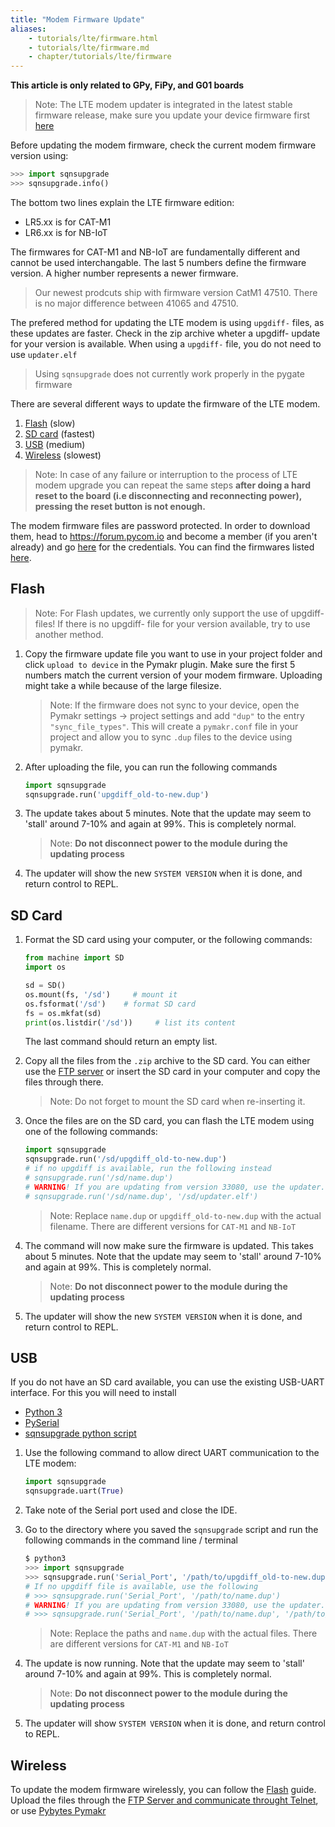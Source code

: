 ```yaml
---
title: "Modem Firmware Update"
aliases:
    - tutorials/lte/firmware.html
    - tutorials/lte/firmware.md
    - chapter/tutorials/lte/firmware
---
```


**This article is only related to GPy, FiPy, and G01 boards**

>Note: The LTE modem updater is integrated in the latest stable firmware release, make sure you update your device firmware first [here](/updatefirmware/device/)

Before updating the modem firmware, check the current modem firmware version using:
```python
>>> import sqnsupgrade
>>> sqnsupgrade.info()
```
The bottom two lines explain the LTE firmware edition:

* LR5.xx is for CAT-M1
* LR6.xx is for NB-IoT

The firmwares for CAT-M1 and NB-IoT are fundamentally different and cannot be used interchangable. The last 5 numbers define the firmware version. A higher number represents a newer firmware. 
> Our newest prodcuts ship with firmware version CatM1 47510. There is no major difference between 41065 and 47510. 

The prefered method for updating the LTE modem is using `upgdiff-` files, as these updates are faster. Check in the zip archive wheter a upgdiff- update for your version is available. When using a `upgdiff-` file, you do not need to use `updater.elf`

> Using `sqnsupgrade` does not currently work properly in the pygate firmware

There are several different ways to update the firmware of the LTE modem.
1. [Flash](/updatefirmware/ltemodem/#flash) (slow)
2. [SD card](/updatefirmware/ltemodem/#sd-card) (fastest)
3. [USB](/updatefirmware/ltemodem/#usb) (medium)
4. [Wireless](/updatefirmware/ltemodem/#wireless) (slowest)

>Note: In case of any failure or interruption to the process of LTE modem upgrade you can repeat the same steps **after doing a hard reset to the board (i.e disconnecting and reconnecting power), pressing the reset button is not enough.**

The modem firmware files are password protected. In order to download them, head to https://forum.pycom.io and become a member (if you aren't already) and go [here](https://forum.pycom.io/topic/4020/firmware-files-for-sequans-lte-modem-now-are-secured) for the credentials. 
You can find the firmwares listed [here](https://software.pycom.io/downloads/sequans2.html).

## Flash

>Note: For Flash updates, we currently only support the use of upgdiff- files! If there is no upgdiff- file for your version available, try to use another method. 

1. Copy the firmware update file you want to use in your project folder and click `upload to device` in the Pymakr plugin. Make sure the first 5 numbers match the current version of your modem firmware. Uploading might take a while because of the large filesize.
    > Note: If the firmware does not sync to your device, open the Pymakr settings &rarr; project settings and add `"dup"` to the entry `"sync_file_types"`. This will create a `pymakr.conf` file in your project and allow you to sync `.dup` files to the device using pymakr.
2. After uploading the file, you can run the following commands
    ```python
    import sqnsupgrade
    sqnsupgrade.run('upgdiff_old-to-new.dup')
    ```
3. The update takes about 5 minutes. Note that the update may seem to 'stall' around 7-10% and again at 99%. This is completely normal. 
    >Note: **Do not disconnect power to the module during the updating process**
4. The updater will show the new `SYSTEM VERSION` when it is done, and return control to REPL.

## SD Card

1. Format the SD card using your computer, or the following commands:
    ```python
    from machine import SD
    import os

    sd = SD()
    os.mount(fs, '/sd')     # mount it
    os.fsformat('/sd')    # format SD card
    fs = os.mkfat(sd)
    print(os.listdir('/sd'))     # list its content
    ```
    The last command should return an empty list.

2. Copy all the files from the `.zip` archive to the SD card. You can either use the [FTP server](gettingstarted/programming/ftp/) or insert the SD card in your computer and copy the files through there. 
    >Note: Do not forget to mount the SD card when re-inserting it.

3. Once the files are on the SD card, you can flash the LTE modem using one of the following commands:
    ```python
    import sqnsupgrade
    sqnsupgrade.run('/sd/upgdiff_old-to-new.dup')
    # if no upgdiff is available, run the following instead
    # sqnsupgrade.run('/sd/name.dup')
    # WARNING! If you are updating from version 33080, use the updater.elf file as well, this is not needed for the upgdiff file.
    # sqnsupgrade.run('/sd/name.dup', '/sd/updater.elf')

    ```
    >Note: Replace `name.dup` or `upgdiff_old-to-new.dup` with the actual filename. There are different versions for `CAT-M1`  and `NB-IoT`

4. The command will now make sure the firmware is updated. This takes about 5 minutes. Note that the update may seem to 'stall' around 7-10% and again at 99%. This is completely normal. 
    >Note: **Do not disconnect power to the module during the updating process**
5. The updater will show the new `SYSTEM VERSION` when it is done, and return control to REPL.


## USB
If you do not have an SD card available, you can use the existing USB-UART interface. For this you will need to install 

* [Python 3](https://www.python.org/downloads)
* [PySerial](https://pythonhosted.org/pyserial/pyserial.html#installation)
* [sqnsupgrade python script](https://github.com/pycom/pycom-libraries/tree/master/lib/sqnsupgrade)

1. Use the following command to allow direct UART communication to the LTE modem:
    ```python
    import sqnsupgrade
    sqnsupgrade.uart(True)
    ```
2. Take note of the Serial port used and close the IDE.

3. Go to the directory where you saved the `sqnsupgrade` script and run the following commands in the command line / terminal
    ```python
    $ python3
    >>> import sqnsupgrade
    >>> sqnsupgrade.run('Serial_Port', '/path/to/upgdiff_old-to-new.dup')
    # If no upgdiff file is available, use the following
    # >>> sqnsupgrade.run('Serial_Port', '/path/to/name.dup')
    # WARNING! If you are updating from version 33080, use the updater.elf file as well, this is not needed for the upgdiff file
    # >>> sqnsupgrade.run('Serial_Port', '/path/to/name.dup', '/path/to/updater.elf')
    ```
    >Note: Replace the paths and `name.dup` with the actual files. There are different versions for `CAT-M1`  and `NB-IoT`

4. The update is now running. Note that the update may seem to 'stall' around 7-10% and again at 99%. This is completely normal. 
    >Note: **Do not disconnect power to the module during the updating process**
5.  The updater will show `SYSTEM VERSION` when it is done, and return control to REPL.


## Wireless

To update the modem firmware wirelessly, you can follow the [Flash](/updatefirmware/ltemodem/#flash) guide. Upload the files through the [FTP Server and communicate throught Telnet](/gettingstarted/programming/ftp/), or use [Pybytes Pymakr](https://pybytes.pycom.io/pymakr)


<!--
# Old content


Please also use the file upgdiff_33080-to-39529.dup (1.2M) from the archive.

    ```python
    import sqnsupgrade
    sqnsupgrade.run('upgdiff_33080-to-39529.dup', 'updater.elf')
    ```

We are using `CATM1-39529.zip` and `NB1-37781.zip` as examples in this tutorial.

After unpacking the zip archive, you will find each firmware packages contains two files, one being the firmware file (e.g. `CATM1-39529.dup` or `NB1-37781.dup`) and the `updater.elf` file, which is required when using the "recovery" firmware update method or if a previous upgrade failed and the modem is in recovery mode.

Please note that the `updater.elf` file is only around 300K so you can also store it inside the flash file system of the module. The firmware dup files will NOT fit into the available `/flash` file system on the module, so you either need to use an SD card or upload it directly from your computer.

>To upgrade from the previous CAT-M1 firmware 38638 you can simply upload the upgdiff_38638-to-39529.dup file (452K) from the CATM1-39529.zip archive into the /flash directory on your module and run:
```python
import sqnsupgrade
sqnsupgrade.run('upgdiff_38638-to-39529.dup')
```
If you are updating the Sequans firmware on your module for the first time, please use instead the file upgdiff_33080-to-39529.dup (1.2M) from the same archive.
Similar upgrade packages are available for the NB-IoT firmwares.


## Via SD card

To transfer the firmware files onto the SD card you have two options:

1. Format your SD card as with the FAT file system and then copy the files onto the card using your computer
2. Make sure your SD card has an MBR and a single primary partition, the format it directly on the module, mount it and transfer the firmware files onto the SD card using FTP. Please ensure the transfer is successful and that each file on the module has the same size as the original file on your PC.

```python

from machine import SD

sd = SD()
os.fsformat('/sd')    # format SD card
from machine import SD
sd = SD()
fs = os.mkfat(sd)
os.mount(fs, '/sd')     # mount it
os.listdir('/sd')      # list its content
```

Once you copied/uploaded the firmware files on to the SD card you can flash the LTE modem using the following command:

To flash the CAT-M1 firmware onto your device using the recovery method:

```python

import sqnsupgrade
sqnsupgrade.run('/sd/CATM1-39529.dup', '/sd/updater.elf')
```

To flash the NB-IoT firmware onto your device using the recovery method:

```python

import sqnsupgrade
sqnsupgrade.run('/sd/NB1-37781.dup', '/sd/updater.elf')
```

Please note you can directly flash the desired firmware onto your module, it is not necessary to upgrade to the latest CAT-M1 firmware before switching to NB-IoT.

If you have already mounted the SD card, please use the path you used when mounting it. Otherwise, if an absolute path other than `/flash` is specified, the script will automatically mount the SD card using the path specified.

Once update is finished successfully you will have a summary of new updated versions. The full output from the upgrade will looks similar to this:

```text
<<< Welcome to the SQN3330 firmware updater >>>
Attempting AT wakeup...
Starting STP (DO NOT DISCONNECT POWER!!!)
Session opened: version 1, max transfer 8192 bytes
Sending 54854 bytes: [########################################] 100%
Bootrom updated successfully, switching to upgrade mode
Attempting AT auto-negotiation...
Session opened: version 1, max transfer 2048 bytes
Sending 306076 bytes: [########################################] 100%
Attempting AT wakeup...
Upgrader loaded successfully, modem is in upgrade mode
Attempting AT wakeup...
Starting STP ON_THE_FLY
Session opened: version 1, max transfer 8192 bytes
Sending 5996938 bytes: [########################################] 100%
Code download done, returning to user mode
Resetting (DO NOT DISCONNECT POWER!!!)................
Upgrade completed!
Here's the current firmware version:

SYSTEM VERSION
==============
  FIRMWARE VERSION
    Bootloader0  : 5.1.1.0 [33080]
    Bootloader1  : 5.1.1.0 [38638]
    Bootloader2* : 5.1.1.0 [38638]
    NV Info      : 1.1,0,0
    Software     : 5.1.1.0 [38638] by robot-soft at 2018-08-20 09:51:46
    UE           : 5.0.0.0d
  COMPONENTS
    ZSP0         : 1.0.99-13604
    ZSP1         : 1.0.99-12341
```

{{% hint style="info" %}}
Please note that the firmware update may seem to "stall" around 7-10% and again at 99%. This is not an indication of a failure but the fact that the modem has to do some tasks during and the updater will wait for these tasks to be completed. Unless the upgrade process is hanging for more than 5 minutes, **do not interrupt the process** as you will have to start again if you don't finish it. It may also take several minutes for the updater to load before responding to the AT wakeup command.
{{% /hint %}}

After you have updated your modem once using the recovery method, you can now flash your modem again using just the `CATM1-38638.dup` or `NB1-37781.dup` file without specifying the `updater.elf` file. However, should the upgrade fail, your modem may end up in recovery mode and you will need the `updater.elf` file again. The updater will check for this and prompt you if using the `updater.elf` file is necessary.

Example output using just the firmware file:

```text
<<< Welcome to the SQN3330 firmware updater >>>
Attempting AT wakeup...

Starting STP ON_THE_FLY
Session opened: version 1, max transfer 8192 bytes
Sending 5996938 bytes: [########################################] 100%
Code download done, returning to user mode
Resetting (DO NOT DISCONNECT POWER!!!)............................................................................
Upgrade completed!
Here's the current firmware version:

SYSTEM VERSION
==============
  FIRMWARE VERSION
    Bootloader0  : 5.1.1.0 [33080]
    Bootloader1* : 5.1.1.0 [38638]
    Bootloader2  : 5.1.1.0 [38638]
    NV Info      : 1.1,0,0
    Software     : 5.1.1.0 [38638] by robot-soft at 2018-08-20 09:51:46
    UE           : 5.0.0.0d
  COMPONENTS
    ZSP0         : 1.0.99-13604
    ZSP1         : 1.0.99-12341
```

## Via UART Serial Interface

If you can't use an SD card to hold the firmware images, you can use the existing UART interface you have with the board to load these firmware files from your Computer.

You will need the following software installed on your computer:

1. [Python 3](https://www.python.org/downloads), if it's not directly available through your OS distributor
2. [PySerial](https://pythonhosted.org/pyserial/pyserial.html#installation)

You will also need to download the following Python scripts: [https://github.com/pycom/pycom-libraries/tree/master/lib/sqnsupgrade](https://github.com/pycom/pycom-libraries/tree/master/lib/sqnsupgrade)

**Important**: When upgrading your modem for the first time, even if you have updated it in the past with the old firmware update method, you **MUST** use the "recovery" upgrade method described below. Otherwise, you will risk breaking your module.

You can upload the `updater.elf` file to the module's flash file system rather than uploading it via UART directly to the modem, which will slightly increase the speed of the upgrade.

First, you need to prepare your modem for upgrade mode by using the following commands.

### **Commands to run on the Pycom module**

To use the recovery method:

```python

import sqnsupgrade
sqnsupgrade.uart(True)
```

To use the recovery method using the `updater.elf` file on the module**:**

```python

 import sqnsupgrade
 sqnsupgrade.uart(True,'/flash/updater.elf')
```

To use the normal method:

```python

 import sqnsupgrade
 sqnsupgrade.uart()
```

After this command is executed a message will be displayed asking you to close the port.

```text
Going into MIRROR mode... please close this terminal to resume the upgrade via UART
```

### **Commands to be run on your computer**

You must close the terminal/Atom or Visual Studio Code console to run the following commands from your computer:

Go to the directory where you saved the `sqnsupgrade` scripts and run the following commands in terminal:

When using the recovery method:

```python

$ python3
Python 3.6.5 (default, Apr 25 2018, 14:23:58)
[GCC 4.2.1 Compatible Apple LLVM 9.1.0 (clang-902.0.39.1)] on darwin
Type "help", "copyright", "credits" or "license" for more information.
>>>
>>> import sqnsupgrade
>>> sqnsupgrade.run('Serial_Port', '/path/to/CATM1-39529.dup', '/path/to/updater.elf')
```

When using the standard method (or if the `updater.elf` was loaded on the module):

```python

 $ python3
 Python 3.6.5 (default, Apr 25 2018, 14:23:58)
 [GCC 4.2.1 Compatible Apple LLVM 9.1.0 (clang-902.0.39.1)] on darwin
 Type "help", "copyright", "credits" or "license" for more information.
 >>>
 >>> import sqnsupgrade
 >>> sqnsupgrade.run('Serial_Port', '/path/to/CATM1-39529.dup')
```

Please note that the firmware update may seem to "stall" around 7-10% and again at 99%. This is not an indication of a failure but the fact that the modem has to do some tasks during and the updater will wait for these tasks to be completed. Unless the upgrade process is hanging for more than 5 minutes, **do not interrupt the process** as you will have to start again if you don't finish it. It may also take several minutes for the updater to load before responding to the AT wakeup command.

## Retrying process

In case of any failure or interruption to the process of LTE modem upgrade you can repeat the same steps **after doing a hard reset to the board (i.e disconnecting and reconnecting power), pressing the reset button is not enough.**

## Sqnsupgrade class

The latest version of the `sqnsupgrade` class has a few additional features that help with debugging or modem update.


#### sqnsupgrade.info()
     If the modem is in application mode, the current firmware version is displayed. This behaviour replaces the version() command which now is only available in uart() mode. Optional parameters are sqnsupgrade.info(verbose=False, debug=False)

#### sqnsupgrade.run(load_fff=True)
There is an optional command line load_fff for the sqnsupgrade.run() command. This is designed to be an internal flag. IMPORTANT: This should only be used when advised by Pycom Support.
-->
